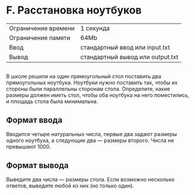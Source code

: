 <div class="header">
      <h1 class="title">F. Расстановка ноутбуков</h1>
      <table>
         <tbody><tr class="time-limit">
            <td class="property-title">Ограничение времени</td>
            <td>1&nbsp;секунда</td>
         </tr>
         <tr class="memory-limit">
            <td class="property-title">Ограничение памяти</td>
            <td>64Mb</td>
         </tr>
         <tr class="input-file">
            <td class="property-title">Ввод</td>
            <td colspan="1">стандартный ввод или input.txt</td>
         </tr>
         <tr class="output-file">
            <td class="property-title">Вывод</td>
            <td colspan="1">стандартный вывод или output.txt</td>
         </tr>
      </tbody></table>
   </div>
   <h2></h2>
   <div class="legend"><span style="">
         <p>В школе решили на один прямоугольный стол поставить два прямоугольных ноутбука. Ноутбуки нужно поставить так, чтобы их стороны
            были параллельны сторонам стола. Определите, какие размеры должен иметь стол, чтобы оба ноутбука на него поместились, и площадь
            стола была минимальна.
         </p></span><p></p>
   </div>
   <h2>Формат ввода</h2>
   <div class="input-specification"><span style="">
         <p>Вводится четыре натуральных числа, первые два задают размеры одного ноутбука, а следующие два — размеры второго. Числа не
            превышают 1000.
         </p></span><p></p>
   </div>
   <h2>Формат вывода</h2>
   <div class="output-specification"><span style="">
         <p>Выведите два числа — размеры стола. Если возможно несколько ответов, выведите любой из них (но только один).</p></span><p></p>

  
